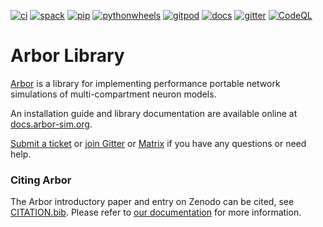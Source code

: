 [![ci](https://github.com/arbor-sim/arbor/actions/workflows/test-matrix.yml/badge.svg)](https://github.com/arbor-sim/arbor/actions/workflows/test-matrix.yml)
[![spack](https://github.com/arbor-sim/arbor/actions/workflows/test-spack.yml/badge.svg)](https://github.com/arbor-sim/arbor/actions/workflows/test-spack.yml)
[![pip](https://github.com/arbor-sim/arbor/actions/workflows/test-pip.yml/badge.svg)](https://github.com/arbor-sim/arbor/actions/workflows/test-pip.yml)
[![pythonwheels](https://github.com/arbor-sim/arbor/actions/workflows/build-pip-wheels.yml/badge.svg)](https://github.com/arbor-sim/arbor/actions/workflows/build-pip-wheels.yml)
[![gitpod](https://img.shields.io/badge/Gitpod-Ready--to--Code-blue?logo=gitpod)](https://gitpod.io/#https://github.com/arbor-sim/arbor)
[![docs](https://readthedocs.org/projects/arbor/badge/?version=latest)](https://docs.arbor-sim.org/en/latest/)
[![gitter](https://badges.gitter.im/arbor-sim/community.svg)](https://gitter.im/arbor-sim/community)
[![CodeQL](https://github.com/arbor-sim/arbor/actions/workflows/codeql.yml/badge.svg?branch=master)](https://github.com/arbor-sim/arbor/actions/workflows/codeql.yml)

# Arbor Library

[Arbor](https://arbor-sim.org) is a library for implementing performance portable network simulations of multi-compartment neuron models.

An installation guide and library documentation are available online at [docs.arbor-sim.org](http://docs.arbor-sim.org).

[Submit a ticket](https://github.com/arbor-sim/arbor/issues) or [join Gitter](https://gitter.im/arbor-sim/community) or [Matrix](https://matrix.to/#/#arbor-sim_community:gitter.im) if you have any questions or need help.

### Citing Arbor

The Arbor introductory paper and entry on Zenodo can be cited, see [CITATION.bib](CITATION.bib). Please refer to [our documentation](https://docs.arbor-sim.org/en/latest/index.html#citing-arbor) for more information.
